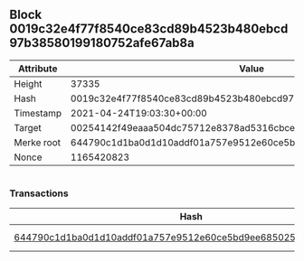 ## Block 0019c32e4f77f8540ce83cd89b4523b480ebcd97b38580199180752afe67ab8a

Attribute | Value
--- | ---
Height | 37335
Hash | 0019c32e4f77f8540ce83cd89b4523b480ebcd97b38580199180752afe67ab8a
Timestamp | 2021-04-24T19:03:30+00:00
Target | 00254142f49eaaa504dc75712e8378ad5316cbcead634704b3734b6271167cc4
Merke root | 644790c1d1ba0d1d10addf01a757e9512e60ce5bd9ee685025f1bfdd09df423d
Nonce | 1165420823

```

```

### Transactions

Hash | Amount
--- | ---
[644790c1d1ba0d1d10addf01a757e9512e60ce5bd9ee685025f1bfdd09df423d](644790c1d1ba0d1d10addf01a757e9512e60ce5bd9ee685025f1bfdd09df423d.md) | 10.00000000 SKEPTI 
